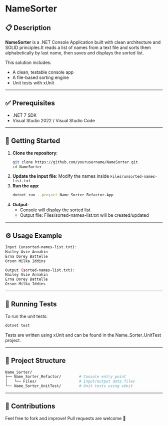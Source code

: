 # NameSorter

## 📋 Description

**NameSorter** is a .NET Console Application built with clean architecture and SOLID principles.It reads a list of names from a text file and sorts them alphabetically by last name, then saves and displays the sorted list.

This solution includes:
- A clean, testable console app
- A file-based sorting engine
- Unit tests with xUnit

---

## ✅ Prerequisites

- .NET 7 SDK
- Visual Studio 2022 / Visual Studio Code

---

## 🚀 Getting Started

1. **Clone the repository**:
   ```bash
   git clone https://github.com/yourusername/NameSorter.git
   cd NameSorter
2. **Update the input file**:
   Modify the names inside `Files/unsorted-names-list.txt`
3. **Run the app**:
   ```bash
   dotnet run --project Name_Sorter_Refactor.App
4. **Output**:
   - Console will display the sorted list
   - Output file: Files/sorted-names-list.txt will be created/updated
  
---

## ⚙️ Usage Example

```bash
Input (unsorted-names-list.txt):
Hailey Avie Annakin  
Erna Dorey Battelle  
Orson Milka Iddins

Output (sorted-names-list.txt):
Hailey Avie Annakin  
Erna Dorey Battelle  
Orson Milka Iddins
```

---

## 💪 Running Tests

To run the unit tests:
```bash
dotnet test
```
Tests are written using xUnit and can be found in the Name_Sorter_UnitTest project.

---

## 📁 Project Structure

```bash
Name_Sorter/
├── Name_Sorter_Refactor/        # Console entry point
│   └── Files/                   # Input/output data files
└── Name_Sorter_UnitTest/        # Unit tests using xUnit
```

---

## 🙌 Contributions

Feel free to fork and improve! Pull requests are welcome 🚀
